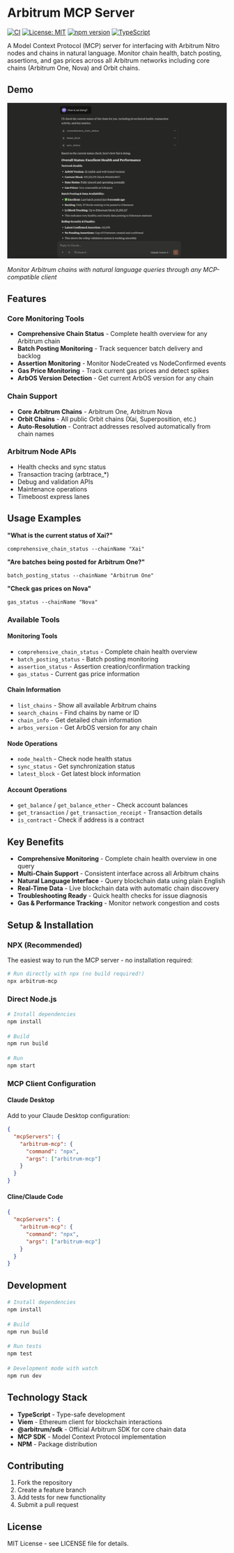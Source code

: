 # Arbitrum MCP Server

[![CI](https://github.com/dewanshparashar/arbitrum-mcp/workflows/CI/badge.svg)](https://github.com/dewanshparashar/arbitrum-mcp/actions)
[![License: MIT](https://img.shields.io/badge/License-MIT-yellow.svg)](https://opensource.org/licenses/MIT)
[![npm version](https://img.shields.io/npm/v/arbitrum-mcp.svg)](https://www.npmjs.com/package/arbitrum-mcp)
[![TypeScript](https://img.shields.io/badge/typescript-%23007ACC.svg?style=flat&logo=typescript&logoColor=white)](https://www.typescriptlang.org/)

A Model Context Protocol (MCP) server for interfacing with Arbitrum Nitro nodes and chains in natural language. Monitor chain health, batch posting, assertions, and gas prices across all Arbitrum networks including core chains (Arbitrum One, Nova) and Orbit chains.

## Demo

![Arbitrum MCP Server in Action](./docs/arbitrum-mcp-screenshot.png)

*Monitor Arbitrum chains with natural language queries through any MCP-compatible client*

## Features

### Core Monitoring Tools

- **Comprehensive Chain Status** - Complete health overview for any Arbitrum chain
- **Batch Posting Monitoring** - Track sequencer batch delivery and backlog
- **Assertion Monitoring** - Monitor NodeCreated vs NodeConfirmed events
- **Gas Price Monitoring** - Track current gas prices and detect spikes
- **ArbOS Version Detection** - Get current ArbOS version for any chain

### Chain Support

- **Core Arbitrum Chains** - Arbitrum One, Arbitrum Nova
- **Orbit Chains** - All public Orbit chains (Xai, Superposition, etc.)
- **Auto-Resolution** - Contract addresses resolved automatically from chain names

### Arbitrum Node APIs

- Health checks and sync status
- Transaction tracing (arbtrace\_\*)
- Debug and validation APIs
- Maintenance operations
- Timeboost express lanes

## Usage Examples

**"What is the current status of Xai?"**

```
comprehensive_chain_status --chainName "Xai"
```

**"Are batches being posted for Arbitrum One?"**

```
batch_posting_status --chainName "Arbitrum One"
```

**"Check gas prices on Nova"**

```
gas_status --chainName "Nova"
```

### Available Tools

#### Monitoring Tools

- `comprehensive_chain_status` - Complete chain health overview
- `batch_posting_status` - Batch posting monitoring
- `assertion_status` - Assertion creation/confirmation tracking
- `gas_status` - Current gas price information

#### Chain Information

- `list_chains` - Show all available Arbitrum chains
- `search_chains` - Find chains by name or ID
- `chain_info` - Get detailed chain information
- `arbos_version` - Get ArbOS version for any chain

#### Node Operations

- `node_health` - Check node health status
- `sync_status` - Get synchronization status
- `latest_block` - Get latest block information

#### Account Operations

- `get_balance` / `get_balance_ether` - Check account balances
- `get_transaction` / `get_transaction_receipt` - Transaction details
- `is_contract` - Check if address is a contract



## Key Benefits

- **Comprehensive Monitoring** - Complete chain health overview in one query
- **Multi-Chain Support** - Consistent interface across all Arbitrum chains
- **Natural Language Interface** - Query blockchain data using plain English
- **Real-Time Data** - Live blockchain data with automatic chain discovery
- **Troubleshooting Ready** - Quick health checks for issue diagnosis
- **Gas & Performance Tracking** - Monitor network congestion and costs

## Setup & Installation

### NPX (Recommended)

The easiest way to run the MCP server - no installation required:

```bash
# Run directly with npx (no build required!)
npx arbitrum-mcp
```

### Direct Node.js

```bash
# Install dependencies
npm install

# Build
npm run build

# Run
npm start
```

### MCP Client Configuration

#### Claude Desktop

Add to your Claude Desktop configuration:

```json
{
  "mcpServers": {
    "arbitrum-mcp": {
      "command": "npx",
      "args": ["arbitrum-mcp"]
    }
  }
}
```

#### Cline/Claude Code

```json
{
  "mcpServers": {
    "arbitrum-mcp": {
      "command": "npx",
      "args": ["arbitrum-mcp"]
    }
  }
}
```

## Development

```bash
# Install dependencies
npm install

# Build
npm run build

# Run tests
npm test

# Development mode with watch
npm run dev
```


## Technology Stack

- **TypeScript** - Type-safe development
- **Viem** - Ethereum client for blockchain interactions
- **@arbitrum/sdk** - Official Arbitrum SDK for core chain data
- **MCP SDK** - Model Context Protocol implementation
- **NPM** - Package distribution

## Contributing

1. Fork the repository
2. Create a feature branch
3. Add tests for new functionality
4. Submit a pull request

## License

MIT License - see LICENSE file for details.
